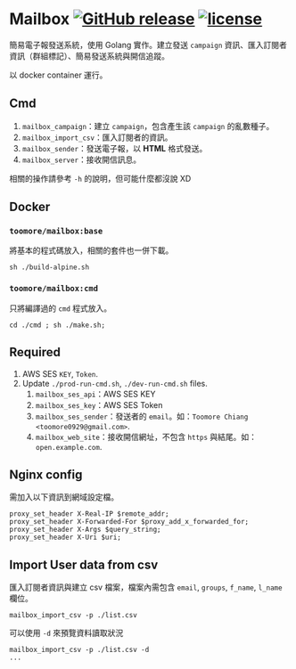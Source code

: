 Mailbox  [![GitHub release](https://img.shields.io/github/release/toomore/mailbox.svg)](https://github.com/toomore/mailbox/releases) [![license](https://img.shields.io/github/license/toomore/mailbox.svg)](https://github.com/toomore/mailbox/blob/master/LICENSE)
=====================
簡易電子報發送系統，使用 Golang 實作。建立發送 `campaign` 資訊、匯入訂閱者資訊（群組標記）、簡易發送系統與開信追蹤。

以 docker container 運行。

Cmd
----
1. `mailbox_campaign`：建立 `campaign`，包含產生該 `campaign` 的亂數種子。
2. `mailbox_import_csv`：匯入訂閱者的資訊。
3. `mailbox_sender`：發送電子報，以 **HTML** 格式發送。
4. `mailbox_server`：接收開信訊息。

相關的操作請參考 `-h` 的說明，但可能什麼都沒說 XD

Docker
-------
### `toomore/mailbox:base`
將基本的程式碼放入，相關的套件也一併下載。

    sh ./build-alpine.sh

### `toomore/mailbox:cmd`
只將編譯過的 `cmd` 程式放入。

    cd ./cmd ; sh ./make.sh;

Required
---------
1. AWS SES `KEY`, `Token`.
2. Update `./prod-run-cmd.sh`, `./dev-run-cmd.sh` files.
    1. `mailbox_ses_api`：AWS SES KEY
    2. `mailbox_ses_key`：AWS SES Token
    3. `mailbox_ses_sender`：發送者的 `email`。如：`Toomore Chiang <toomore0929@gmail.com>`.
    4. `mailbox_web_site`：接收開信網址，不包含 `https` 與結尾。如：`open.example.com`.

Nginx config
-------------
需加入以下資訊到網域設定檔。

    proxy_set_header X-Real-IP $remote_addr;
    proxy_set_header X-Forwarded-For $proxy_add_x_forwarded_for;
    proxy_set_header X-Args $query_string;
    proxy_set_header X-Uri $uri;

Import User data from csv
--------------------------
匯入訂閱者資訊與建立 csv 檔案，檔案內需包含 `email`, `groups`, `f_name`, `l_name` 欄位。

    mailbox_import_csv -p ./list.csv

可以使用 `-d` 來預覽資料讀取狀況

    mailbox_import_csv -p ./list.csv -d
    ...

